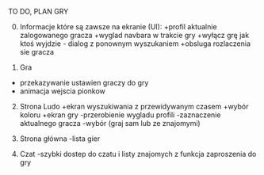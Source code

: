 TO DO, PLAN GRY

0) Informacje które są zawsze na ekranie (UI):
+profil aktualnie zalogowanego gracza
+wyglad navbara w trakcie gry
+wyłącz grę jak ktoś wyjdzie - dialog z ponownym wyszukaniem
+obsluga rozlaczenia sie gracza

1) Gra
- przekazywanie ustawien graczy do gry
- animacja wejscia pionkow

2) Strona Ludo
+ekran wyszukiwania z przewidywanym czasem
+wybór koloru
+ekran gry
-przerobienie wygladu profili
-zaznaczenie aktualnego gracza
-wybór (graj sam lub ze znajomymi)

3) Strona główna
-lista gier

4) Czat
-szybki dostep do czatu i listy znajomych z funkcja zaproszenia do gry

